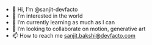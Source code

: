 - 👋 Hi, I’m @sanjit-devfacto
- 👀 I’m interested in the world
- 🌱 I’m currently learning as much as I can
- 💞️ I’m looking to collaborate on motion, generative art
- 📫 How to reach me sanjit.bakshi@devfacto.com

<!---
sanjit-devfacto/sanjit-devfacto is a ✨ special ✨ repository because its `README.md` (this file) appears on your GitHub profile.
You can click the Preview link to take a look at your changes.
--->
